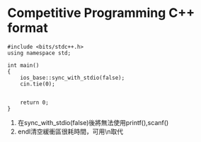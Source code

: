 # Competitive Programming C++ format

```
#include <bits/stdc++.h>
using namespace std;

int main()
{
    ios_base::sync_with_stdio(false);
    cin.tie(0);
    
    
    return 0;
}
```

1. 在sync_with_stdio(false)後將無法使用printf(),scanf()
2. endl清空緩衝區很耗時間，可用\n取代



